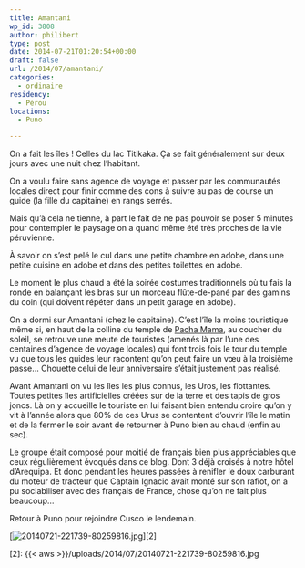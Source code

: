 ```yaml
---
title: Amantani
wp_id: 3808
author: philibert
type: post
date: 2014-07-21T01:20:54+00:00
draft: false
url: /2014/07/amantani/
categories:
  - ordinaire
residency:
  - Pérou
locations:
  - Puno

---
```

On a fait les îles ! Celles du lac Titikaka. Ça se fait généralement sur deux jours avec une nuit chez l&rsquo;habitant. 

On a voulu faire sans agence de voyage et passer par les communautés locales direct pour finir comme des cons à suivre au pas de course un guide (la fille du capitaine) en rangs serrés.

Mais qu&rsquo;à cela ne tienne, à part le fait de ne pas pouvoir se poser 5 minutes pour contempler le paysage on a quand même été très proches de la vie péruvienne. 

À savoir on s&rsquo;est pelé le cul dans une petite chambre en adobe, dans une petite cuisine en adobe et dans des petites toilettes en adobe.
  
Le moment le plus chaud a été la soirée costumes traditionnels où tu fais la ronde en balançant les bras sur un morceau flûte-de-pané par des gamins du coin (qui doivent répéter dans un petit garage en adobe).

On a dormi sur Amantani (chez le capitaine). C&rsquo;est l&rsquo;île la moins touristique même si, en haut de la colline du temple de [Pacha Mama][1], au coucher du soleil, se retrouve une meute de touristes (amenés là par l&rsquo;une des centaines d&rsquo;agence de voyage locales) qui font trois fois le tour du temple vu que tous les guides leur racontent qu&rsquo;on peut faire un vœu à la troisième passe&#8230; Chouette celui de leur anniversaire s&rsquo;était justement pas réalisé.

Avant Amantani on vu les îles les plus connus, les Uros, les flottantes. Toutes petites îles artificielles créées sur de la terre et des tapis de gros joncs. Là on y accueille le touriste en lui faisant bien entendu croire qu&rsquo;on y vit à l&rsquo;année alors que 80% de ces Urus se contentent d&rsquo;ouvrir l&rsquo;île le matin et de la fermer le soir avant de retourner à Puno bien au chaud (enfin au sec).

Le groupe était composé pour moitié de français bien plus appréciables que ceux régulièrement évoqués dans ce blog. Dont 3 déjà croisés à notre hôtel d&rsquo;Arequipa. Et donc pendant les heures passées à renifler le doux carburant du moteur de tracteur que Captain Ignacio avait monté sur son rafiot, on a pu sociabiliser avec des français de France, chose qu&rsquo;on ne fait plus beaucoup&#8230;

Retour à Puno pour rejoindre Cusco le lendemain.

[<img src="{{< aws >}}/uploads/2014/07/20140721-221739-80259816.jpg" alt="20140721-221739-80259816.jpg" class="alignnone size-full" />][2]

 [1]: https://fr.m.wikipedia.org/wiki/Pachamama
 [2]: {{< aws >}}/uploads/2014/07/20140721-221739-80259816.jpg